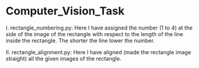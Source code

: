 # Computer_Vision_Task

I. rectangle_numbering.py:
Here I have assigned the number (1 to 4) at the side of the image of the rectangle with respect to the length of the line 
inside the rectangle. The shorter the line lower the number.

II. rectangle_alignment.py:
Here I have aligned (made the rectangle image straight) all the given images of the rectangle.
